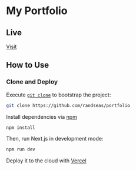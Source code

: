 # My Portfolio

## Live

[Visit](https://randseas.vercel.app)

## How to Use

### Clone and Deploy

Execute [`git clone`](https://docs.github.com/en/repositories/creating-and-managing-repositories/cloning-a-repository) to bootstrap the project:

```bash
git clone https://github.com/randseas/portfolio
```

Install dependencies via [npm](https://npmjs.com)

```bash
npm install
```

Then, run Next.js in development mode:

```bash
npm run dev
```

Deploy it to the cloud with [Vercel](https://vercel.com/templates)
